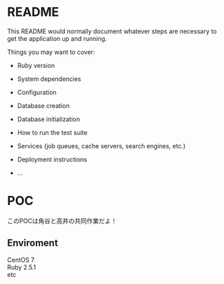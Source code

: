 # README

This README would normally document whatever steps are necessary to get the
application up and running.

Things you may want to cover:

* Ruby version

* System dependencies

* Configuration

* Database creation

* Database initialization

* How to run the test suite

* Services (job queues, cache servers, search engines, etc.)

* Deployment instructions

* ...


# POC
このPOCは角谷と高井の共同作業だよ！

## Enviroment
CentOS 7  
Ruby 2.5.1  
etc

